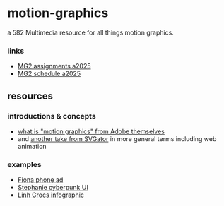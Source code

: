 # motion-graphics
a 582 Multimedia resource for all things motion graphics.

### links
  - [MG2 assignments a2025](/mg2-assignments-a2025.md)
  - [MG2 schedule a2025](/mg2-schedule-a2025.md)


## resources
### introductions & concepts
  - [what is "motion graphics" from Adobe themselves](https://www.adobe.com/uk/creativecloud/animation/discover/motion-graphics.html)
  - and [another take from SVGator](https://www.svgator.com/blog/motion-design-basics-guide/) in more general terms including web animation


### examples
  - [Fiona phone ad](https://youtu.be/v0b9tmwfK9s)
  - [Stephanie cyberpunk UI](https://youtu.be/b8RWat82WtU)
  - [Linh Crocs infographic](https://youtu.be/ioxyoVER_Fk)